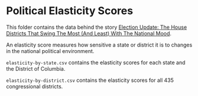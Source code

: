 # Political Elasticity Scores

This folder contains the data behind the story [Election Update: The House Districts That Swing The Most (And Least) With The National Mood]().

An elasticity score measures how sensitive a state or district it is to changes in the national political environment.

`elasticity-by-state.csv` contains the elasticity scores for each state and the District of Columbia.

`elasticity-by-district.csv` contains the elasticity scores for all 435 congressional districts.